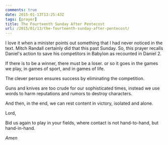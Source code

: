 ```yaml
---
comments: true
date: 2015-01-13T13:25:43Z
tags: [prayer]
title: The Fourteenth Sunday After Pentecost
url: /2015/01/13/the-fourteenth-sunday-after-pentecost/
---
```


I love it when a minister points out something that I had never noticed in the text. Mitch Randall certainly did that this past Sunday. So, this prayer recalls Daniel's action to save his competitors in Babylon as recounted in Daniel 2.

If there is to be a winner,
there must be a loser.
or so it goes in the games we play,
in games of sport,
and in games of life.

The clever person ensures success
by eliminating the competition.

Guns and knives are too crude
for our sophisticated times,
instead we use words
to harm reputations
and rumors to destroy characters.

And then, in the end,
we can rest content
in victory,
isolated and alone.

Lord,

Bid us again
to play in your fields,
where contact is
not hand-to-hand,
but hand-in-hand.

*Amen*


